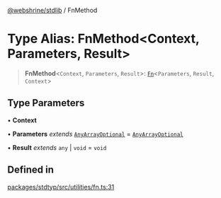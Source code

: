 [@webshrine/stdlib](../globals.md) / FnMethod

# Type Alias: FnMethod\<Context, Parameters, Result\>

> **FnMethod**\<`Context`, `Parameters`, `Result`\>: [`Fn`](Fn.md)\<`Parameters`, `Result`, `Context`\>

## Type Parameters

• **Context**

• **Parameters** *extends* [`AnyArrayOptional`](AnyArrayOptional.md) = [`AnyArrayOptional`](AnyArrayOptional.md)

• **Result** *extends* `any` \| `void` = `void`

## Defined in

[packages/stdtyp/src/utilities/fn.ts:31](https://github.com/webshrine/webshrine/blob/8cedc3f2efca3108f17475a5ce8404715d0d24a5/packages/stdtyp/src/utilities/fn.ts#L31)
